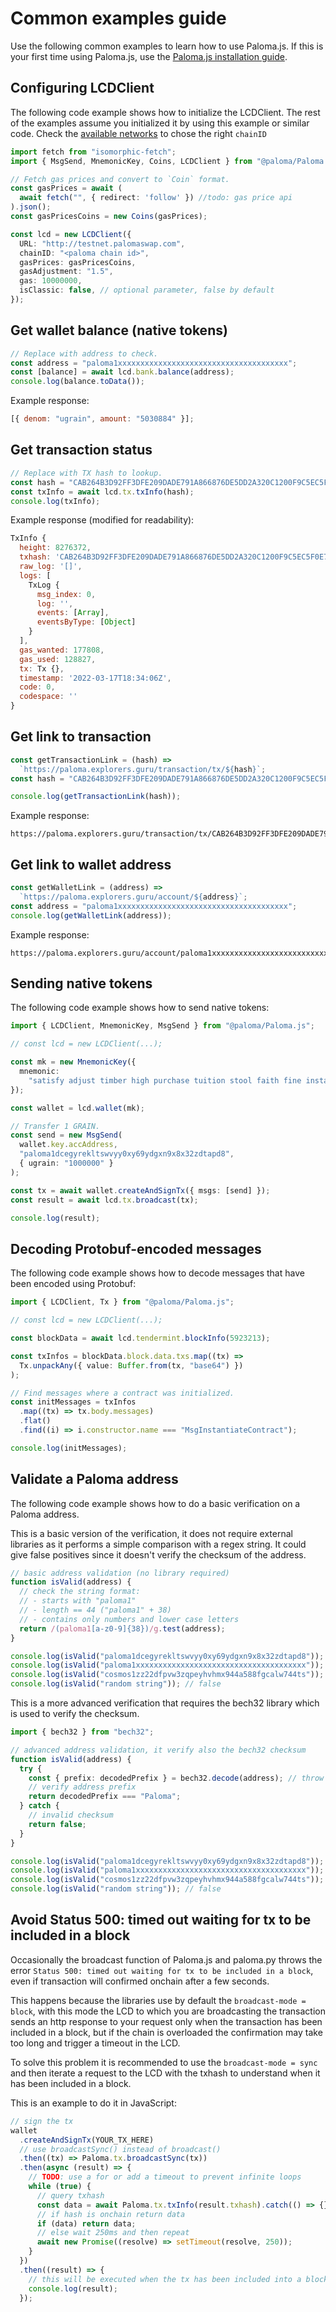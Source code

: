 # Common examples guide

Use the following common examples to learn how to use Paloma.js. If this is your first time using Paloma.js, use the [Paloma.js installation guide](./getting-started.md).

## Configuring LCDClient

The following code example shows how to initialize the LCDClient. The rest of the examples assume you initialized it by using this example or similar code. Check the [available networks](../../../resources/networks.md) to chose the right `chainID`

```ts
import fetch from "isomorphic-fetch";
import { MsgSend, MnemonicKey, Coins, LCDClient } from "@paloma/Paloma.js";

// Fetch gas prices and convert to `Coin` format.
const gasPrices = await (
  await fetch("", { redirect: 'follow' }) //todo: gas price api
).json();
const gasPricesCoins = new Coins(gasPrices);

const lcd = new LCDClient({
  URL: "http://testnet.palomaswap.com",
  chainID: "<paloma chain id>", 
  gasPrices: gasPricesCoins,
  gasAdjustment: "1.5",
  gas: 10000000,
  isClassic: false, // optional parameter, false by default
});
```

## Get wallet balance (native tokens)

```js
// Replace with address to check.
const address = "paloma1xxxxxxxxxxxxxxxxxxxxxxxxxxxxxxxxxxxxxx";
const [balance] = await lcd.bank.balance(address);
console.log(balance.toData());
```

Example response:

```js
[{ denom: "ugrain", amount: "5030884" }];
```

## Get transaction status

```js
// Replace with TX hash to lookup.
const hash = "CAB264B3D92FF3DFE209DADE791A866876DE5DD2A320C1200F9C5EC5F0E7B14B";
const txInfo = await lcd.tx.txInfo(hash);
console.log(txInfo);
```

Example response (modified for readability):

```js
TxInfo {
  height: 8276372,
  txhash: 'CAB264B3D92FF3DFE209DADE791A866876DE5DD2A320C1200F9C5EC5F0E7B14B',
  raw_log: '[]',
  logs: [
    TxLog {
      msg_index: 0,
      log: '',
      events: [Array],
      eventsByType: [Object]
    }
  ],
  gas_wanted: 177808,
  gas_used: 128827,
  tx: Tx {},
  timestamp: '2022-03-17T18:34:06Z',
  code: 0,
  codespace: ''
}
```

## Get link to transaction

```js
const getTransactionLink = (hash) =>
  `https://paloma.explorers.guru/transaction/tx/${hash}`;
const hash = "CAB264B3D92FF3DFE209DADE791A866876DE5DD2A320C1200F9C5EC5F0E7B14B";

console.log(getTransactionLink(hash));
```

Example response:

```
https://paloma.explorers.guru/transaction/tx/CAB264B3D92FF3DFE209DADE791A866876DE5DD2A320C1200F9C5EC5F0E7B14B
```

## Get link to wallet address

```js
const getWalletLink = (address) =>
  `https://paloma.explorers.guru/account/${address}`;
const address = "paloma1xxxxxxxxxxxxxxxxxxxxxxxxxxxxxxxxxxxxxx";
console.log(getWalletLink(address));
```

Example response:

```
https://paloma.explorers.guru/account/paloma1xxxxxxxxxxxxxxxxxxxxxxxxxxxxxxxxxxxxxx
```

## Sending native tokens

The following code example shows how to send native tokens:

```ts
import { LCDClient, MnemonicKey, MsgSend } from "@paloma/Paloma.js";

// const lcd = new LCDClient(...);

const mk = new MnemonicKey({
  mnemonic:
    "satisfy adjust timber high purchase tuition stool faith fine install that you unaware feed domain license impose boss human eager hat rent enjoy dawn",
});

const wallet = lcd.wallet(mk);

// Transfer 1 GRAIN.
const send = new MsgSend(
  wallet.key.accAddress,
  "paloma1dcegyrekltswvyy0xy69ydgxn9x8x32zdtapd8",
  { ugrain: "1000000" }
);

const tx = await wallet.createAndSignTx({ msgs: [send] });
const result = await lcd.tx.broadcast(tx);

console.log(result);
```

## Decoding Protobuf-encoded messages

The following code example shows how to decode messages that have been encoded using Protobuf:

```ts
import { LCDClient, Tx } from "@paloma/Paloma.js";

// const lcd = new LCDClient(...);

const blockData = await lcd.tendermint.blockInfo(5923213);

const txInfos = blockData.block.data.txs.map((tx) =>
  Tx.unpackAny({ value: Buffer.from(tx, "base64") })
);

// Find messages where a contract was initialized.
const initMessages = txInfos
  .map((tx) => tx.body.messages)
  .flat()
  .find((i) => i.constructor.name === "MsgInstantiateContract");

console.log(initMessages);
```

## Validate a Paloma address

The following code example shows how to do a basic verification on a Paloma address.

This is a basic version of the verification, it does not require external libraries as it performs a simple comparison with a regex string. It could give false positives since it doesn't verify the checksum of the address.

```ts
// basic address validation (no library required)
function isValid(address) {
  // check the string format:
  // - starts with "paloma1"
  // - length == 44 ("paloma1" + 38)
  // - contains only numbers and lower case letters
  return /(paloma1[a-z0-9]{38})/g.test(address);
}

console.log(isValid("paloma1dcegyrekltswvyy0xy69ydgxn9x8x32zdtapd8")); // true
console.log(isValid("paloma1xxxxxxxxxxxxxxxxxxxxxxxxxxxxxxxxxxxxxx")); // true (even if this doesn't have a valid checksum)
console.log(isValid("cosmos1zz22dfpvw3zqpeyhvhmx944a588fgcalw744ts")); // false
console.log(isValid("random string")); // false
```

This is a more advanced verification that requires the bech32 library which is used to verify the checksum.

```ts
import { bech32 } from "bech32";

// advanced address validation, it verify also the bech32 checksum
function isValid(address) {
  try {
    const { prefix: decodedPrefix } = bech32.decode(address); // throw error if checksum is invalid
    // verify address prefix
    return decodedPrefix === "Paloma";
  } catch {
    // invalid checksum
    return false;
  }
}

console.log(isValid("paloma1dcegyrekltswvyy0xy69ydgxn9x8x32zdtapd8")); // true
console.log(isValid("paloma1xxxxxxxxxxxxxxxxxxxxxxxxxxxxxxxxxxxxxx")); // false
console.log(isValid("cosmos1zz22dfpvw3zqpeyhvhmx944a588fgcalw744ts")); // false
console.log(isValid("random string")); // false
```

## Avoid Status 500: timed out waiting for tx to be included in a block

Occasionally the broadcast function of Paloma.js and paloma.py throws the error `Status 500: timed out waiting for tx to be included in a block`, even if transaction will confirmed onchain after a few seconds.

This happens because the libraries use by default the `broadcast-mode = block`, with this mode the LCD to which you are broadcasting the transaction sends an http response to your request only when the transaction has been included in a block, but if the chain is overloaded the confirmation may take too long and trigger a timeout in the LCD.

To solve this problem it is recommended to use the `broadcast-mode = sync` and then iterate a request to the LCD with the txhash to understand when it has been included in a block.

This is an example to do it in JavaScript:

```ts
// sign the tx
wallet
  .createAndSignTx(YOUR_TX_HERE)
  // use broadcastSync() instead of broadcast()
  .then((tx) => Paloma.tx.broadcastSync(tx))
  .then(async (result) => {
    // TODO: use a for or add a timeout to prevent infinite loops
    while (true) {
      // query txhash
      const data = await Paloma.tx.txInfo(result.txhash).catch(() => {});
      // if hash is onchain return data
      if (data) return data;
      // else wait 250ms and then repeat
      await new Promise((resolve) => setTimeout(resolve, 250));
    }
  })
  .then((result) => {
    // this will be executed when the tx has been included into a block
    console.log(result);
  });
```
